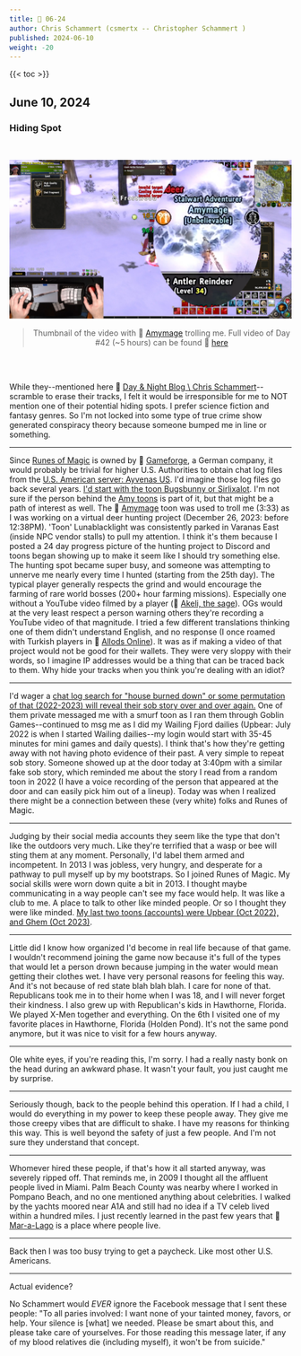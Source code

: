 ```yaml
---
title: 📁 06-24
author: Chris Schammert (csmertx -- Christopher Schammert )
published: 2024-06-10
weight: -20
---
```


<!-- The content of this website was written by Christopher Schammert aka Chris Schammert -->

<!--more-->

{{< toc >}}

## June 10, 2024
### Hiding Spot

<br />
<div style="text-align: center;">

![Photo](/Blog/daynight/2024/images/Screenshot_20241111_145130_RoM_Akeli_Day_42_2023-12-26%2006-31-02_thumb.jpg "June 28, 2024 virtual representation of DebMTX custom Grub menua via VirtualBox")

> Thumbnail of the video with 🔗 [Amymage](https://www.youtube.com/watch?v=uuC9-DgF-k4 "YouTube | RoM: Akeli The Sage Day #42 (Amymage appearance)") trolling me. Full video of Day #42 (~5 hours) can be found 🔗 [here](https://www.youtube.com/watch?v=8IoVzwDb0Wo "YouTube | RoM: Akeli The Sage Day #42")

<br />

</div><br />

While they--mentioned here 🔗 [Day & Night Blog \ Chris Schammert](/Blog/daynight/2024/0524#chris-schammert)--scramble to erase their tracks, I felt it would be irresponsible for me to NOT mention one of their potential hiding spots. I prefer science fiction and fantasy genres. So I'm not locked into some type of true crime show generated conspiracy theory because someone bumped me in line or something.

___

Since <u>Runes of Magic</u> is owned by 🔗 [Gameforge](https://en.wikipedia.org/wiki/Gameforge "Wikipedia.org \ Gameforge"), a German company, it would probably be trivial for higher U.S. Authorities to obtain chat log files from the <u>U.S. American server: Ayvenas US</u>. I'd imagine those log files go back several years. <u>I'd start with the toon Bugsbunny or Sirlixalot</u>. I'm not sure if the person behind the <u>Amy toons</u> is part of it, but that might be a path of interest as well. The 🔗 [Amymage](https://www.youtube.com/watch?v=uuC9-DgF-k4 "YouTube | RoM: Akeli The Sage Day #42 (Amymage appearance)") toon was used to troll me (3:33) as I was working on a virtual deer hunting project (December 26, 2023: before 12:38PM). 'Toon' Lunablacklight was consistently parked in Varanas East (inside NPC vendor stalls) to pull my attention. I think it's them because I posted a 24 day progress picture of the hunting project to Discord and toons began showing up to make it seem like I should try something else. The hunting spot became super busy, and someone was attempting to unnerve me nearly every time I hunted (starting from the 25th day). The typical player generally respects the grind and would encourage the farming of rare world bosses (200+ hour farming missions). Especially one without a YouTube video filmed by a player \(🔗 [Akeli, the sage](https://runesofmagic.fandom.com/wiki/Akeli,_the_sage "Runes of Magic \ Fandom \ Akeli, the sage")\). OGs would at the very least respect a person warning others they're recording a YouTube video of that magnitude. I tried a few different translations thinking one of them didn't understand English, and no response (I once roamed with Turkish players in 🔗 [Allods Online](https://allods.my.games/en "Allods.my.games -- steep paywall")). It was as if making a video of that project would not be good for their wallets. They were very sloppy with their words, so I imagine IP addresses would be a thing that can be traced back to them. Why hide your tracks when you think you're dealing with an idiot?

___

I'd wager a <u>chat log search for "house burned down" or some permutation of that (2022-2023) will reveal their sob story over and over again.</u> One of them private messaged me with a smurf toon as I ran them through Goblin Games--continued to msg me as I did my Wailing Fjord dailies (Upbear: July 2022 is when I started Wailing dailies--my login would start with 35-45 minutes for mini games and daily quests). I think that's how they're getting away with not having photo evidence of their past. A very simple to repeat sob story. Someone showed up at the door today at 3:40pm with a similar fake sob story, which reminded me about the story I read from a random toon in 2022 (I have a voice recording of the person that appeared at the door and can easily pick him out of a lineup). Today was when I realized there might be a connection between these (very white) folks and Runes of Magic.

___

Judging by their social media accounts they seem like the type that don't like the outdoors very much. Like they're terrified that a wasp or bee will sting them at any moment. Personally, I'd label them armed and incompetent. In 2013 I was jobless, very hungry, and desperate for a pathway to pull myself up by my bootstraps. So I joined Runes of Magic. My social skills were worn down quite a bit in 2013. I thought maybe communicating in a way people can't see my face would help. It was like a club to me. A place to talk to other like minded people. Or so I thought they were like minded. <u>My last two toons (accounts) were Upbear (Oct 2022), and Ghem (Oct 2023)</u>.

___

Little did I know how organized I'd become in real life because of that game. I wouldn't recommend joining the game now because it's full of the types that would let a person drown because jumping in the water would mean getting their clothes wet. I have very personal reasons for feeling this way. And it's not because of red state blah blah blah. I care for none of that. Republicans took me in to their home when I was 18, and I will never forget their kindness. I also grew up with Republican's kids in Hawthorne, Florida. We played X-Men together and everything. On the 6th I visited one of my favorite places in Hawthorne, Florida (Holden Pond). It's not the same pond anymore, but it was nice to visit for a few hours anyway.

---

Ole white eyes, if you're reading this, I'm sorry. I had a really nasty bonk on the head during an awkward phase. It wasn't your fault, you just caught me by surprise.

___

Seriously though, back to the people behind this operation. If I had a child, I would do everything in my power to keep these people away. They give me those creepy vibes that are difficult to shake. I have my reasons for thinking this way. This is well beyond the safety of just a few people. And I'm not sure they understand that concept.

___

Whomever hired these people, if that's how it all started anyway, was severely ripped off. That reminds me, in 2009 I thought all the affluent people lived in Miami. Palm Beach County was nearby where I worked in Pompano Beach, and no one mentioned anything about celebrities. I walked by the yachts moored near A1A and still had no idea if a TV celeb lived within a hundred miles. I just recently learned in the past few years that 🔗 [Mar-a-Lago](https://en.wikipedia.org/wiki/Mar-a-Lago "Wikipedia.org \ Mar-a-Lago") is a place where people live.
___

Back then I was too busy trying to get a paycheck. Like most other U.S. Americans.

___

Actual evidence?

No Schammert would _EVER_ ignore the Facebook message that I sent these people: "To all paries involved: I want none of your tainted money, favors, or help. Your silence is \[what\] we needed. Please be smart about this, and please take care of yourselves. For those reading this message later, if any of my blood relatives die (including myself), it won't be from suicide."